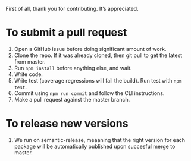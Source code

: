 First of all, thank you for contributing. It’s appreciated.

# To submit a pull request

1. Open a GitHub issue before doing significant amount of work.
2. Clone the repo. If it was already cloned, then git pull to get the latest from master.
3. Run `npm install` before anything else, and wait.
6. Write code.
7. Write test (coverage regressions will fail the build). Run test with `npm test`. 
8. Commit using `npm run commit` and follow the CLI instructions.
9. Make a pull request against the master branch.

# To release new versions

1. We run on semantic-release, meaaning that the right version for each package will be automatically published upon succesful merge to master.